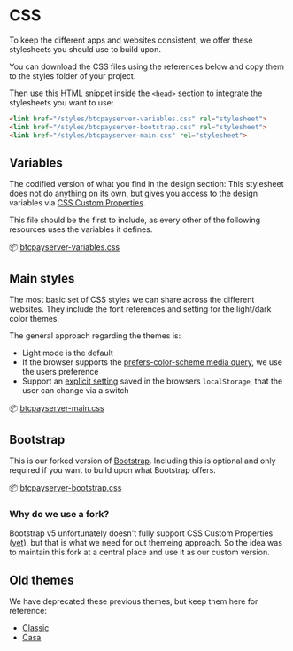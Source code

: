 # CSS

To keep the different apps and websites consistent, we offer these stylesheets you should use to build upon.

You can download the CSS files using the references below and copy them to the styles folder of your project.

Then use this HTML snippet inside the `<head>` section to integrate the stylesheets you want to use:

```html
<link href="/styles/btcpayserver-variables.css" rel="stylesheet">
<link href="/styles/btcpayserver-bootstrap.css" rel="stylesheet">
<link href="/styles/btcpayserver-main.css" rel="stylesheet">
```

## Variables

The codified version of what you find in the design section:
This stylesheet does not do anything on its own, but gives you access to the design variables via [CSS Custom Properties](https://developer.mozilla.org/en-US/docs/Web/CSS/Using_CSS_custom_properties).

This file should be the first to include, as every other of the following resources uses the variables it defines.

📦 [btcpayserver-variables.css](/styles/btcpayserver-variables.css)

## Main styles

The most basic set of CSS styles we can share across the different websites.
They include the font references and setting for the light/dark color themes.

The general approach regarding the themes is:

* Light mode is the default
* If the browser supports the [prefers-color-scheme media query](https://web.dev/prefers-color-scheme/), we use the users preference
* Support an [explicit setting](/components/theme-switch/) saved in the browsers `localStorage`, that the user can change via a switch

📦 [btcpayserver-main.css](/styles/btcpayserver-main.css)

## Bootstrap

This is our forked version of [Bootstrap](https://getbootstrap.com/).
Including this is optional and only required if you want to build upon what Bootstrap offers.

📦 [btcpayserver-bootstrap.css](/styles/btcpayserver-bootstrap.css)

### Why do we use a fork?

Bootstrap v5 unfortunately doesn't fully support CSS Custom Properties ([yet](https://github.com/twbs/bootstrap/commit/ac58c25dc8b65928ac817b8a2bf7c0e46a58de97)), but that is what we need for out themeing approach.
So the idea was to maintain this fork at a central place and use it as our custom version.

## Old themes

We have deprecated these previous themes, but keep them here for reference:

* [Classic](/styles/btcpayserver-theme-classic.css)
* [Casa](/styles/btcpayserver-theme-casa.css)

